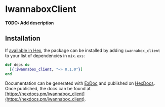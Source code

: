 # IwannaboxClient

**TODO: Add description**

## Installation

If [available in Hex](https://hex.pm/docs/publish), the package can be installed
by adding `iwannabox_client` to your list of dependencies in `mix.exs`:

```elixir
def deps do
  [{:iwannabox_client, "~> 0.1.0"}]
end
```

Documentation can be generated with [ExDoc](https://github.com/elixir-lang/ex_doc)
and published on [HexDocs](https://hexdocs.pm). Once published, the docs can
be found at [https://hexdocs.pm/iwannabox_client](https://hexdocs.pm/iwannabox_client).


